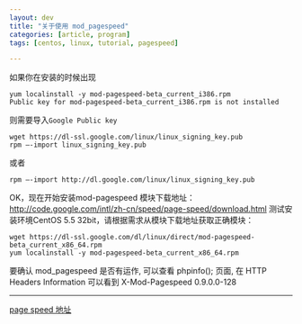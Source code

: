 ```yaml
---
layout: dev
title: "关于使用 mod_pagespeed"
categories: [article, program]
tags: [centos, linux, tutorial, pagespeed]

---
```



如果你在安装的时候出现

    yum localinstall -y mod-pagespeed-beta_current_i386.rpm 
    Public key for mod-pagespeed-beta_current_i386.rpm is not installed

则需要导入`Google Public key`

    wget https://dl-ssl.google.com/linux/linux_signing_key.pub 
    rpm –-import linux_signing_key.pub

或者

    rpm –-import http://dl.google.com/linux/linux_signing_key.pub

OK，现在开始安装mod-pagespeed
模块下载地址：http://code.google.com/intl/zh-cn/speed/page-speed/download.html
测试安装环境CentOS 5.5 32bit，请根据需求从模块下载地址获取正确模块：

    wget https://dl-ssl.google.com/dl/linux/direct/mod-pagespeed-beta_current_x86_64.rpm
    yum localinstall -y mod-pagespeed-beta_current_x86_64.rpm

要确认 mod_pagespeed 是否有运作, 可以查看 phpinfo(); 页面, 在 HTTP Headers Information 可以看到 X-Mod-Pagespeed 0.9.0.0-128

---

[page speed 地址](http://code.google.com/p/modpagespeed/)

